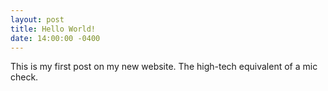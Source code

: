 ```yaml
---
layout: post
title: Hello World!
date: 14:00:00 -0400
---
```


This is my first post on my new website. The high-tech equivalent of a mic check.